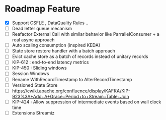 # Roadmap Feature

- [X] Support CSFLE , DataQuality Rules ..
- [ ] Dead letter queue mecanism
- [ ] Reafactor External Call with similar behavior like ParrallelConsumer + a real async approach
- [ ] Auto scaling consumption (inspired KEDA)
- [ ] State store restore handler with a batch approach
- [ ] Evict cache store as a batch of records instead of unitary records
- [ ] KIP-612 : end-to-end latency metrics
- [ ] KIP-450 : Sliding windows
- [ ] Session Windows
- [ ] Rename WithRecordTimestamp to AlterRecordTimestamp
- [ ] Versioned State Store
- [ ] https://cwiki.apache.org/confluence/display/KAFKA/KIP-923%3A+Add+A+Grace+Period+to+Stream+Table+Join
- [ ] KIP-424 : Allow suppression of intermediate events based on wall clock time
- [ ] Extensions Streamiz